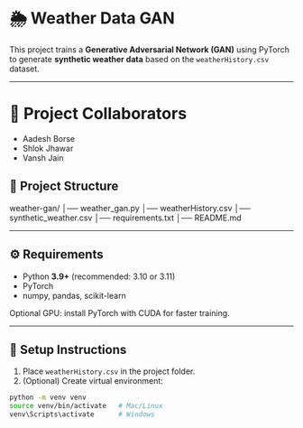 # 🌦️ Weather Data GAN

This project trains a **Generative Adversarial Network (GAN)** using PyTorch to generate **synthetic weather data** based on the `weatherHistory.csv` dataset.

---

# 🤝  Project Collaborators
- Aadesh Borse
- Shlok Jhawar
- Vansh Jain

## 📂 Project Structure
weather-gan/
│── weather_gan.py
│── weatherHistory.csv
│── synthetic_weather.csv
│── requirements.txt
│── README.md


---

## ⚙️ Requirements

- Python **3.9+** (recommended: 3.10 or 3.11)
- PyTorch
- numpy, pandas, scikit-learn

Optional GPU: install PyTorch with CUDA for faster training.

---

## 🔧 Setup Instructions

1. Place `weatherHistory.csv` in the project folder.
2. (Optional) Create virtual environment:

```bash
python -m venv venv
source venv/bin/activate   # Mac/Linux
venv\Scripts\activate      # Windows




